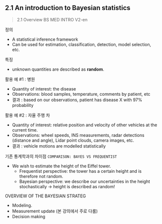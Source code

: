 ## 2.1 An introduction to Bayesian statistics   

> 2.1 Overview BS MED INTRO V2-en


정의 
- A statistical inference framework
- Can be used for estimation, classification, detection, model selection, etc.

특징 
- unknown quantities are described as **random**.


활용 예 #1 : 병원 

- Quantity of interest: the disease
- Observations: blood samples, temperature, comments by patient, etc
- 결과 : based on our observations, patient has disease X with 97% probability

활용 예 #2 : 자율 주행 차 

- Quantity of interest: relative position and velocity of other vehicles at the current time.
- Observations: wheel speeds, INS measurements, radar detections (distance and angle), Lidar point clouds, camera images, etc.
- 결과 : vehicle motions are modelled statistically


기존 통계학과의 차이점 `COMPARISON: BAYES VS FREQUENTIST`

- We wish to estimate the height of the Eiffel tower. 
    - Frequentist perspective: the tower has a certain height and is therefore not random.
    - Bayesian perspective: we describe our uncertainties in the height stochastically -> height is described as random!
    
OVERVIEW OF THE BAYESIAN STRATEG
- Modeling.
- Measurement update (본 강의에서 주로 다룸) 
- Decision making